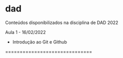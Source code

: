 # dad
Conteúdos disponibilizados na disciplina de DAD 2022

Aula 1 - 16/02/2022
- Introdução ao Git e Github

==============================